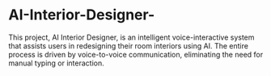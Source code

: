 # AI-Interior-Designer-
This project, AI Interior Designer, is an intelligent voice-interactive system that assists users in redesigning their room interiors using AI. The entire process is driven by voice-to-voice communication, eliminating the need for manual typing or interaction.
